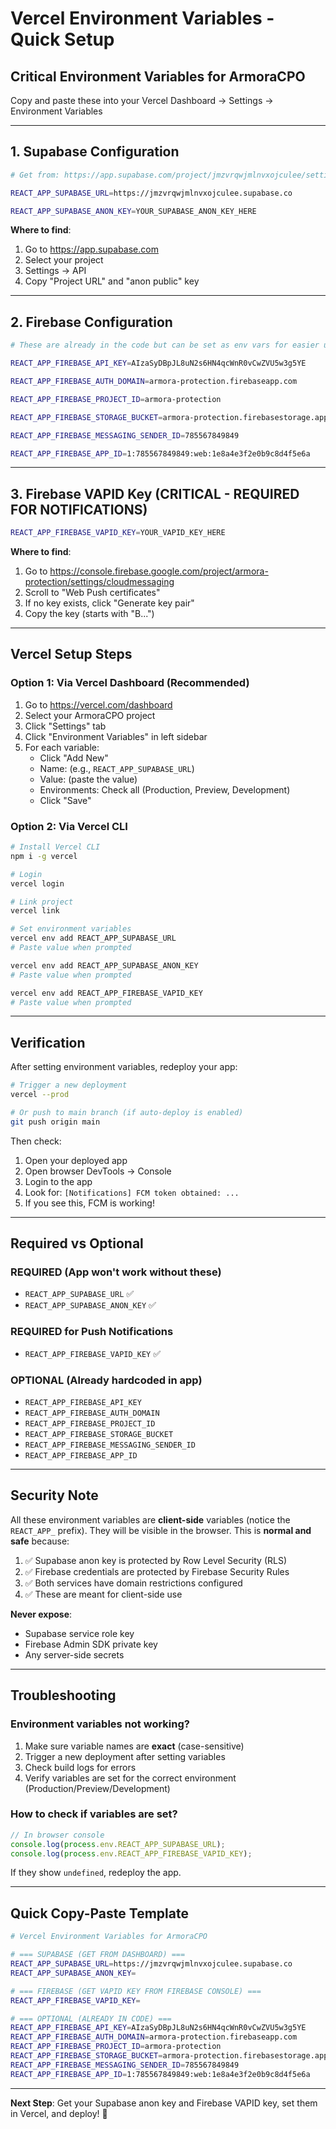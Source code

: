 # Vercel Environment Variables - Quick Setup

## Critical Environment Variables for ArmoraCPO

Copy and paste these into your Vercel Dashboard → Settings → Environment Variables

---

## 1. Supabase Configuration

```bash
# Get from: https://app.supabase.com/project/jmzvrqwjmlnvxojculee/settings/api

REACT_APP_SUPABASE_URL=https://jmzvrqwjmlnvxojculee.supabase.co

REACT_APP_SUPABASE_ANON_KEY=YOUR_SUPABASE_ANON_KEY_HERE
```

**Where to find**:
1. Go to https://app.supabase.com
2. Select your project
3. Settings → API
4. Copy "Project URL" and "anon public" key

---

## 2. Firebase Configuration

```bash
# These are already in the code but can be set as env vars for easier updates

REACT_APP_FIREBASE_API_KEY=AIzaSyDBpJL8uN2s6HN4qcWnR0vCwZVU5w3g5YE

REACT_APP_FIREBASE_AUTH_DOMAIN=armora-protection.firebaseapp.com

REACT_APP_FIREBASE_PROJECT_ID=armora-protection

REACT_APP_FIREBASE_STORAGE_BUCKET=armora-protection.firebasestorage.app

REACT_APP_FIREBASE_MESSAGING_SENDER_ID=785567849849

REACT_APP_FIREBASE_APP_ID=1:785567849849:web:1e8a4e3f2e0b9c8d4f5e6a
```

---

## 3. Firebase VAPID Key (CRITICAL - REQUIRED FOR NOTIFICATIONS)

```bash
REACT_APP_FIREBASE_VAPID_KEY=YOUR_VAPID_KEY_HERE
```

**Where to find**:
1. Go to https://console.firebase.google.com/project/armora-protection/settings/cloudmessaging
2. Scroll to "Web Push certificates"
3. If no key exists, click "Generate key pair"
4. Copy the key (starts with "B...")

---

## Vercel Setup Steps

### Option 1: Via Vercel Dashboard (Recommended)

1. Go to https://vercel.com/dashboard
2. Select your ArmoraCPO project
3. Click "Settings" tab
4. Click "Environment Variables" in left sidebar
5. For each variable:
   - Click "Add New"
   - Name: (e.g., `REACT_APP_SUPABASE_URL`)
   - Value: (paste the value)
   - Environments: Check all (Production, Preview, Development)
   - Click "Save"

### Option 2: Via Vercel CLI

```bash
# Install Vercel CLI
npm i -g vercel

# Login
vercel login

# Link project
vercel link

# Set environment variables
vercel env add REACT_APP_SUPABASE_URL
# Paste value when prompted

vercel env add REACT_APP_SUPABASE_ANON_KEY
# Paste value when prompted

vercel env add REACT_APP_FIREBASE_VAPID_KEY
# Paste value when prompted
```

---

## Verification

After setting environment variables, redeploy your app:

```bash
# Trigger a new deployment
vercel --prod

# Or push to main branch (if auto-deploy is enabled)
git push origin main
```

Then check:
1. Open your deployed app
2. Open browser DevTools → Console
3. Login to the app
4. Look for: `[Notifications] FCM token obtained: ...`
5. If you see this, FCM is working!

---

## Required vs Optional

### REQUIRED (App won't work without these)
- `REACT_APP_SUPABASE_URL` ✅
- `REACT_APP_SUPABASE_ANON_KEY` ✅

### REQUIRED for Push Notifications
- `REACT_APP_FIREBASE_VAPID_KEY` ✅

### OPTIONAL (Already hardcoded in app)
- `REACT_APP_FIREBASE_API_KEY`
- `REACT_APP_FIREBASE_AUTH_DOMAIN`
- `REACT_APP_FIREBASE_PROJECT_ID`
- `REACT_APP_FIREBASE_STORAGE_BUCKET`
- `REACT_APP_FIREBASE_MESSAGING_SENDER_ID`
- `REACT_APP_FIREBASE_APP_ID`

---

## Security Note

All these environment variables are **client-side** variables (notice the `REACT_APP_` prefix). They will be visible in the browser. This is **normal and safe** because:

1. ✅ Supabase anon key is protected by Row Level Security (RLS)
2. ✅ Firebase credentials are protected by Firebase Security Rules
3. ✅ Both services have domain restrictions configured
4. ✅ These are meant for client-side use

**Never expose**:
- Supabase service role key
- Firebase Admin SDK private key
- Any server-side secrets

---

## Troubleshooting

### Environment variables not working?
1. Make sure variable names are **exact** (case-sensitive)
2. Trigger a new deployment after setting variables
3. Check build logs for errors
4. Verify variables are set for the correct environment (Production/Preview/Development)

### How to check if variables are set?
```javascript
// In browser console
console.log(process.env.REACT_APP_SUPABASE_URL);
console.log(process.env.REACT_APP_FIREBASE_VAPID_KEY);
```

If they show `undefined`, redeploy the app.

---

## Quick Copy-Paste Template

```bash
# Vercel Environment Variables for ArmoraCPO

# === SUPABASE (GET FROM DASHBOARD) ===
REACT_APP_SUPABASE_URL=https://jmzvrqwjmlnvxojculee.supabase.co
REACT_APP_SUPABASE_ANON_KEY=

# === FIREBASE (GET VAPID KEY FROM FIREBASE CONSOLE) ===
REACT_APP_FIREBASE_VAPID_KEY=

# === OPTIONAL (ALREADY IN CODE) ===
REACT_APP_FIREBASE_API_KEY=AIzaSyDBpJL8uN2s6HN4qcWnR0vCwZVU5w3g5YE
REACT_APP_FIREBASE_AUTH_DOMAIN=armora-protection.firebaseapp.com
REACT_APP_FIREBASE_PROJECT_ID=armora-protection
REACT_APP_FIREBASE_STORAGE_BUCKET=armora-protection.firebasestorage.app
REACT_APP_FIREBASE_MESSAGING_SENDER_ID=785567849849
REACT_APP_FIREBASE_APP_ID=1:785567849849:web:1e8a4e3f2e0b9c8d4f5e6a
```

---

**Next Step**: Get your Supabase anon key and Firebase VAPID key, set them in Vercel, and deploy! 🚀
